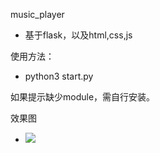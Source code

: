 music_player
- 基于flask，以及html,css,js

使用方法：
- python3 start.py

如果提示缺少module，需自行安装。

效果图
- ![](https://img2020.cnblogs.com/blog/1011634/202004/1011634-20200423120334395-1721738055.jpg)

